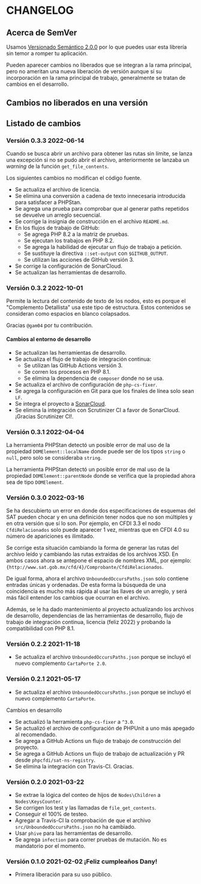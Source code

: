 # CHANGELOG

## Acerca de SemVer

Usamos [Versionado Semántico 2.0.0](SEMVER.md) por lo que puedes usar esta librería sin temor a romper tu aplicación.

Pueden aparecer cambios no liberados que se integran a la rama principal, pero no ameritan una nueva liberación de
versión aunque sí su incorporación en la rama principal de trabajo, generalmente se tratan de cambios en el desarrollo.

## Cambios no liberados en una versión

## Listado de cambios

### Versión 0.3.3 2022-06-14

Cuando se busca abrir un archivo para obtener las rutas sin límite, se lanza una excepción si no se pudo 
abrir el archivo, anteriormente se lanzaba un *warning* de la función `get_file_contents`.

Los siguientes cambios no modifican el código fuente.

- Se actualiza el archivo de licencia.
- Se elimina una conversión a cadena de texto innecesaria introducida para satisfacer a PHPStan.
- Se agrega una prueba para comprobar que al generar paths repetidos se devuelve un arreglo secuencial.
- Se corrige la insignia de construcción en el archivo `README.md`.
- En los flujos de trabajo de GitHub:
  - Se agrega PHP 8.2 a la matriz de pruebas.
  - Se ejecutan los trabajos en PHP 8.2.
  - Se agrega la habilidad de ejecutar un flujo de trabajo a petición.
  - Se sustituye la directiva `::set-output` con `$GITHUB_OUTPUT`.
  - Se utilizan las acciones de GitHub versión 3.
- Se corrige la configuración de SonarCloud.
- Se actualizan las herramientas de desarrollo.

### Versión 0.3.2 2022-10-01

Permite la lectura del contenido de texto de los nodos, esto es porque el "Complemento Detallista"
usa este tipo de estructura. Estos contenidos se consideran como espacios en blanco colapsados.

Gracias `@gam04` por tu contribución.

#### Cambios al entorno de desarrollo

- Se actualizan las herramientas de desarrollo.
- Se actualiza el flujo de trabajo de integración continua:
  - Se utilizan las GitHub Actions versión 3.
  - Se corren los procesos en PHP 8.1.
  - Se elimina la dependencia de `composer` donde no se usa.
- Se actualiza el archivo de configuración de `php-cs-fixer`.
- Se agrega la configuración en Git para que los finales de línea solo sean `LF`.
- Se integra el proyecto a [SonarCloud](https://sonarcloud.io/code?id=phpcfdi_cfdi-to-json).
- Se elimina la integración con Scrutinizer CI a favor de SonarCloud. ¡Gracias Scrutinizer CI!.

### Versión 0.3.1 2022-04-04

La herramienta PHPStan detectó un posible error de mal uso de la propiedad `DOMElement::localName` donde
puede ser de los tipos `string` o `null`, pero solo se consideraba `string`.

La herramienta PHPStan detectó un posible error de mal uso de la propiedad `DOMElement::parentNode` donde
se verifica que la propiedad ahora sea de tipo `DOMElement`.

### Versión 0.3.0 2022-03-16

Se ha descubierto un error en donde dos especificaciones de esquemas del SAT pueden chocar
y en una definición tener nodos que no son múltiples y en otra versión que sí lo son.
Por ejemplo, en CFDI 3.3 el nodo `CfdiRelacionados` solo puede aparecer 1 vez,
mientras que en CFDI 4.0 su número de apariciones es ilimitado.

Se corrige esta situación cambiando la forma de generar las rutas del archivo leído
y cambiando las rutas extraídas de los archivos XSD. En ambos casos ahora se antepone
el espacio de nombres XML, por ejemplo: `{http://www.sat.gob.mx/cfd/4}/Comprobante/CfdiRelacionados`.

De igual forma, ahora el archivo `UnboundedOccursPaths.json` solo contiene entradas únicas y ordenadas.
De esta forma la búsqueda de una coincidencia es mucho más rápida al usar las llaves de un arreglo,
y será más fácil entender los cambios que ocurran en el archivo.

Además, se le ha dado mantenimiento al proyecto actualizando los archivos de desarrollo,
dependencias de las herramientas de desarrollo, flujo de trabajo de integración continua,
licencia (feliz 2022) y probando la compatibilidad con PHP 8.1.

### Versión 0.2.2 2021-11-18

- Se actualiza el archivo `UnboundedOccursPaths.json` porque se incluyó el nuevo complemento `CartaPorte 2.0`.

### Versión 0.2.1 2021-05-17

- Se actualiza el archivo `UnboundedOccursPaths.json` porque se incluyó el nuevo complemento `CartaPorte`.

Cambios en desarrollo

- Se actualizó la herramienta `php-cs-fixer` a `^3.0`.
- Se actualizó el archivo de configuración de PHPUnit a uno más apegado al recomendado.
- Se agrega a GitHub Actions un flujo de trabajo de construcción del proyecto.
- Se agrega a GitHub Actions un flujo de trabajo de actualización y PR desde `phpcfdi/sat-ns-registry`.
- Se elimina la integración con Travis-CI. Gracias.

### Versión 0.2.0 2021-03-22

- Se extrae la lógica del conteo de hijos de `Nodes\Children` a `Nodes\KeysCounter`.
- Se corrigen los test y las llamadas de `file_get_contents`.
- Conseguir el 100% de testeo.
- Agregar a Travis-CI la comprobación de que el archivo `src/UnboundedOccursPaths.json` no ha cambiado.
- Usar `phive` para las herramientas de desarrollo.
- Se agrega `infection` para correr pruebas de mutación. No es mandatorio por el momento.

### Versión 0.1.0 2021-02-02 ¡Feliz cumpleaños Dany!

- Primera liberación para su uso público.
